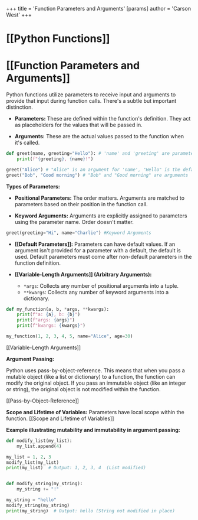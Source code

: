 +++
 title = 'Function Parameters and Arguments'
[params]
	author = 'Carson West'
+++
# [[Python Functions]]
# [[Function Parameters and Arguments]] 
Python functions utilize parameters to receive input and arguments to provide that input during function calls.  There's a subtle but important distinction.

* **Parameters:** These are defined within the function's definition. They act as placeholders for the values that will be passed in.

* **Arguments:** These are the actual values passed to the function when it's called.


```python
def greet(name, greeting="Hello"): # 'name' and 'greeting' are parameters
    print(f"{greeting}, {name}!")

greet("Alice") # "Alice" is an argument for 'name', "Hello" is the default argument for 'greeting'
greet("Bob", "Good morning") # "Bob" and "Good morning" are arguments
```

**Types of Parameters:**

* **Positional Parameters:**  The order matters.  Arguments are matched to parameters based on their position in the function call.

* **Keyword Arguments:**  Arguments are explicitly assigned to parameters using the parameter name. Order doesn't matter.

```python
greet(greeting="Hi", name="Charlie") #Keyword Arguments
```

* **[[Default Parameters]]:**  Parameters can have default values. If an argument isn't provided for a parameter with a default, the default is used.  Default parameters must come after non-default parameters in the function definition.

* **[[Variable-Length Arguments]] (Arbitrary Arguments):**
    * `*args`:  Collects any number of positional arguments into a tuple.
    * `**kwargs`: Collects any number of keyword arguments into a dictionary.

```python
def my_function(a, b, *args, **kwargs):
    print(f"a: {a}, b: {b}")
    print(f"args: {args}")
    print(f"kwargs: {kwargs}")

my_function(1, 2, 3, 4, 5, name="Alice", age=30)
```

[[Variable-Length Arguments]]

**Argument Passing:**

Python uses pass-by-object-reference.  This means that when you pass a mutable object (like a list or dictionary) to a function, the function can modify the original object.  If you pass an immutable object (like an integer or string), the original object is not modified within the function.

[[Pass-by-Object-Reference]]


**Scope and Lifetime of Variables:**  Parameters have local scope within the function.  [[Scope and Lifetime of Variables]]

**Example illustrating mutability and immutability in argument passing:**

```python
def modify_list(my_list):
    my_list.append(4)

my_list = 1, 2, 3
modify_list(my_list)
print(my_list)  # Output: 1, 2, 3, 4  (List modified)


def modify_string(my_string):
    my_string += "!"

my_string = "hello"
modify_string(my_string)
print(my_string)  # Output: hello (String not modified in place)
```
